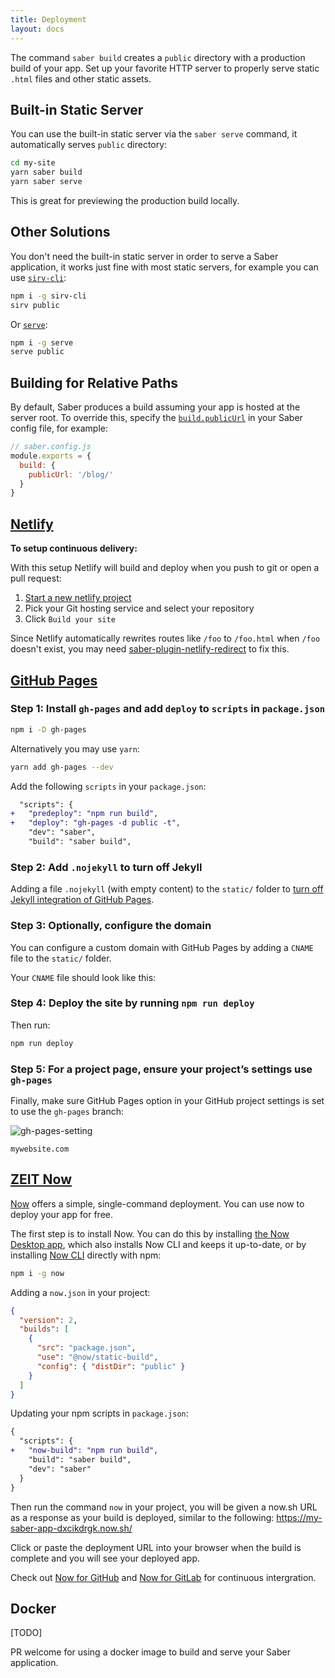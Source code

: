 ```yaml
---
title: Deployment
layout: docs
---
```


The command `saber build` creates a `public` directory with a production build of your app. Set up your favorite HTTP server to properly serve static `.html` files and other static assets.

## Built-in Static Server

You can use the built-in static server via the `saber serve` command, it automatically serves `public` directory:

```bash
cd my-site
yarn saber build
yarn saber serve
```

This is great for previewing the production build locally.

## Other Solutions

You don't need the built-in static server in order to serve a Saber application, it works just fine with most static servers, for example you can use [`sirv-cli`](https://github.com/lukeed/sirv/tree/master/packages/sirv-cli):

```bash
npm i -g sirv-cli
sirv public
```

Or [`serve`](https://github.com/zeit/serve):

```bash
npm i -g serve
serve public
```

## Building for Relative Paths

By default, Saber produces a build assuming your app is hosted at the server root.
To override this, specify the [`build.publicUrl`](./saber-config.md#publicurl) in your Saber config file, for example:

```js
// saber.config.js
module.exports = {
  build: {
    publicUrl: '/blog/'
  }
}
```

## [Netlify](https://www.netlify.com/)

**To setup continuous delivery:**

With this setup Netlify will build and deploy when you push to git or open a pull request:

1. [Start a new netlify project](https://app.netlify.com/signup)
2. Pick your Git hosting service and select your repository
3. Click `Build your site`

Since Netlify automatically rewrites routes like `/foo` to `/foo.html` when `/foo` doesn't exist, you may need [saber-plugin-netlify-redirect](https://github.com/egoist/saber/tree/master/packages/saber-plugin-netlify-redirect) to fix this.

## [GitHub Pages](https://pages.github.com/)

### Step 1: Install `gh-pages` and add `deploy` to `scripts` in `package.json`

```bash
npm i -D gh-pages
```

Alternatively you may use `yarn`:

```bash
yarn add gh-pages --dev
```

Add the following `scripts` in your `package.json`:

```diff
  "scripts": {
+   "predeploy": "npm run build",
+   "deploy": "gh-pages -d public -t",
    "dev": "saber",
    "build": "saber build",
```

### Step 2: Add `.nojekyll` to turn off Jekyll

Adding a file `.nojekyll` (with empty content) to the `static/` folder to [turn off Jekyll integration of GitHub Pages](https://help.github.com/en/articles/files-that-start-with-an-underscore-are-missing).

### Step 3: Optionally, configure the domain

You can configure a custom domain with GitHub Pages by adding a `CNAME` file to the `static/` folder.

Your `CNAME` file should look like this:

### Step 4: Deploy the site by running `npm run deploy`

Then run:

```bash
npm run deploy
```

### Step 5: For a project page, ensure your project’s settings use `gh-pages`

Finally, make sure GitHub Pages option in your GitHub project settings is set to use the `gh-pages` branch:

![gh-pages-setting](@/images/gh-pages-setting.png)


```
mywebsite.com
```

## [ZEIT Now](https://zeit.co/now)

[Now](https://zeit.co/docs) offers a simple, single-command deployment. You can use now to deploy your app for free.

The first step is to install Now. You can do this by installing [the Now Desktop app](https://zeit.co/download), which also installs Now CLI and keeps it up-to-date, or by installing [Now CLI](https://zeit.co/download#now-cli) directly with npm:

```bash
npm i -g now
```

Adding a `now.json` in your project:

```json
{
  "version": 2,
  "builds": [
    {
      "src": "package.json",
      "use": "@now/static-build",
      "config": { "distDir": "public" }
    }
  ]
}
```

Updating your npm scripts in `package.json`:

```diff
{
  "scripts": {
+   "now-build": "npm run build",
    "build": "saber build",
    "dev": "saber"
  }
}
```

Then run the command `now` in your project, you will be given a now.sh URL as a response as your build is deployed, similar to the following: https://my-saber-app-dxcikdrgk.now.sh/

Click or paste the deployment URL into your browser when the build is complete and you will see your deployed app.

Check out [Now for GitHub](https://zeit.co/docs/v2/integrations/now-for-github) and [Now for GitLab](https://zeit.co/docs/v2/integrations/now-for-gitlab/) for continuous intergration.

## Docker

[TODO]

PR welcome for using a docker image to build and serve your Saber application.
